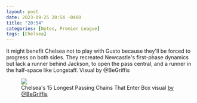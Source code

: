 ```yaml
---
layout: post
date: 2023-09-25 20:54 -0400
title: "20:54"
categories: [Notes, Premier League]
tags: [Chelsea]
---
```


It might benefit Chelsea not to play with Gusto because they'll be forced to progress on both sides. They recreated Newcastle's first-phase dynamics but lack a runner behind Jackson, to open the pass central, and a runner in the half-space like Longstaff. Visual by @BeGriffis

<figure>
    <img src="https://i.imgur.com/prQoool.jpg">
    <figcaption>Chelsea's 15 Longest Passing Chains That Enter Box visual <a href="https://x.com/begriffis/">by @BeGriffis</a></figcaption>
</figure> 


